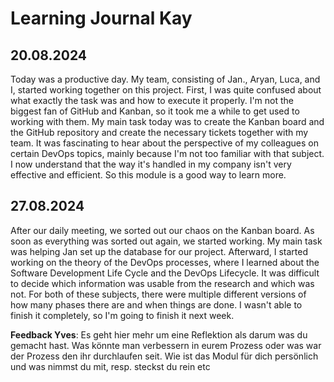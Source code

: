 # Learning Journal Kay

## 20.08.2024

Today was a productive day. My team, consisting of Jan., Aryan, Luca, and I, started working together on this project. First, I was quite confused about what exactly the task was and how to execute it properly. I'm not the biggest fan of GitHub and Kanban, so it took me a while to get used to working with them. My main task today was to create the Kanban board and the GitHub repository and create the necessary tickets together with my team. It was fascinating to hear about the perspective of my colleagues on certain DevOps topics, mainly because I'm not too familiar with that subject. I now understand that the way it's handled in my company isn't very effective and efficient. So this module is a good way to learn more.
## 27.08.2024

After our daily meeting, we sorted out our chaos on the Kanban board. As soon as everything was sorted out again, we started working. My main task was helping Jan set up the database for our project. Afterward, I started working on the theory of the DevOps processes, where I learned about the Software Development Life Cycle and the DevOps Lifecycle. It was difficult to decide which information was usable from the research and which was not. For both of these subjects, there were multiple different versions of how many phases there are and when things are done. I wasn't able to finish it completely, so I'm going to finish it next week.

**Feedback Yves**: Es geht hier mehr um eine Reflektion als darum was du gemacht hast. Was könnte man verbessern in eurem Prozess oder was war der Prozess den ihr durchlaufen seit. Wie ist das Modul für dich persönlich und was nimmst du mit, resp. steckst du rein etc

